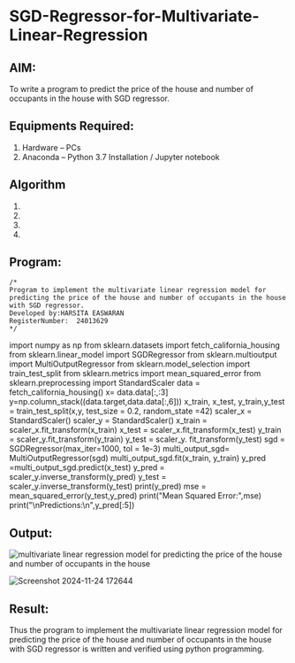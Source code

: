 # SGD-Regressor-for-Multivariate-Linear-Regression

## AIM:
To write a program to predict the price of the house and number of occupants in the house with SGD regressor.

## Equipments Required:
1. Hardware – PCs
2. Anaconda – Python 3.7 Installation / Jupyter notebook

## Algorithm
1. 
2. 
3. 
4. 

## Program:
```
/*
Program to implement the multivariate linear regression model for predicting the price of the house and number of occupants in the house with SGD regressor.
Developed by:HARSITA EASWARAN 
RegisterNumber:  24013629
*/
```
import numpy as np
from sklearn.datasets import fetch_california_housing 
from sklearn.linear_model import SGDRegressor 
from sklearn.multioutput import MultiOutputRegressor 
from sklearn.model_selection import train_test_split
from sklearn.metrics import mean_squared_error 
from sklearn.preprocessing import StandardScaler
data = fetch_california_housing()
x= data.data[:,:3]
y=np.column_stack((data.target,data.data[:,6]))
x_train, x_test, y_train,y_test = train_test_split(x,y, test_size = 0.2, random_state =42)
scaler_x = StandardScaler()
scaler_y = StandardScaler()
x_train = scaler_x.fit_transform(x_train)
x_test = scaler_x.fit_transform(x_test)
y_train = scaler_y.fit_transform(y_train)
y_test = scaler_y. fit_transform(y_test)
sgd = SGDRegressor(max_iter=1000, tol = 1e-3)
multi_output_sgd= MultiOutputRegressor(sgd)
multi_output_sgd.fit(x_train, y_train) 
y_pred =multi_output_sgd.predict(x_test)
y_pred = scaler_y.inverse_transform(y_pred)
y_test = scaler_y.inverse_transform(y_test)
print(y_pred)
mse = mean_squared_error(y_test,y_pred)
print("Mean Squared Error:",mse)
print("\nPredictions:\n",y_pred[:5])

## Output:
![multivariate linear regression model for predicting the price of the house and number of occupants in the house](sam.png)

![Screenshot 2024-11-24 172644](https://github.com/user-attachments/assets/450c2aa6-7e34-4a30-b660-13bddcd8c022)

## Result:
Thus the program to implement the multivariate linear regression model for predicting the price of the house and number of occupants in the house with SGD regressor is written and verified using python programming.
